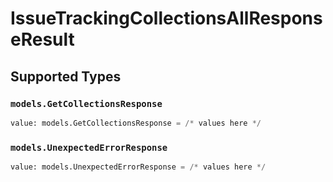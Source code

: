 # IssueTrackingCollectionsAllResponseResult


## Supported Types

### `models.GetCollectionsResponse`

```python
value: models.GetCollectionsResponse = /* values here */
```

### `models.UnexpectedErrorResponse`

```python
value: models.UnexpectedErrorResponse = /* values here */
```

